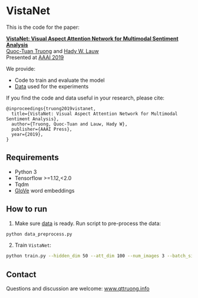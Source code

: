 # VistaNet

This is the code for the paper:

**[VistaNet: Visual Aspect Attention Network for Multimodal Sentiment Analysis](https://drive.google.com/file/d/12d8SZiNeKFgIGmO5VHSrZV2jkgwYZpNp)**
<br>
[Quoc-Tuan Truong](http://www.qttruong.info/) and [Hady W. Lauw](http://www.hadylauw.com/)
<br>
Presented at [AAAI 2019](https://aaai.org/Conferences/AAAI-19/)

We provide:

- Code to train and evaluate the model
- [Data](http://static.preferred.ai/vista-net/data.zip) used for the experiments

If you find the code and data useful in your research, please cite:

```
@inproceedings{truong2019vistanet,
  title={VistaNet: Visual Aspect Attention Network for Multimodal Sentiment Analysis},
  author={Truong, Quoc-Tuan and Lauw, Hady W},
  publisher={AAAI Press},
  year={2019},
}
```

## Requirements

- Python 3
- Tensorflow >=1.12,<2.0
- Tqdm
- [GloVe](https://nlp.stanford.edu/projects/glove/) word embeddings

## How to run

1. Make sure [data](https://goo.gl/jgESp4) is ready. Run script to pre-process the data:
```bash
python data_preprocess.py
```

2. Train `VistaNet`:
```bash
python train.py --hidden_dim 50 --att_dim 100 --num_images 3 --batch_size 32 --learning_rate 0.001 --num_epochs 20
```

## Contact
Questions and discussion are welcome: www.qttruong.info